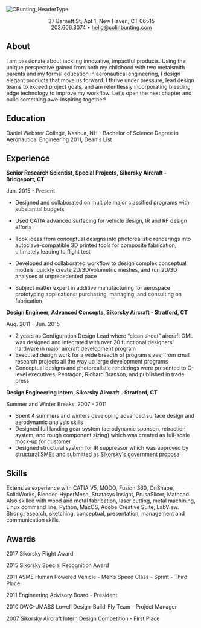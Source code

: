 ![CBunting_HeaderType](C:\Users\slick\Downloads\CBunting_HeaderType.png)

<div style="text-align:center">37 Barnett St, Apt 1, New Haven, CT 06515 </div>

<div style="text-align:center">203.606.3074 • <a href="mailto:hello@colinbunting.com">hello@colinbunting.com</a></div>

## About

I am passionate about tackling innovative, impactful products. Using the unique perspective gained from both my childhood with two metalsmith parents and my formal education in aeronautical engineering, I design elegant products that move us forward. I thrive under pressure, lead design teams to exceed project goals, and am relentlessly incorporating bleeding edge technology to improve my workflow. Let's open the next chapter and build something awe-inspiring together!

## Education

Daniel Webster College, Nashua, NH - Bachelor of Science Degree in Aeronautical Engineering 2011, Dean's List

## Experience

**Senior Research Scientist, Special Projects, Sikorsky Aircraft - Bridgeport, CT**

Jun. 2015 - Present

- Designed and collaborated on multiple major classified programs with substantial budgets
  
- Used CATIA advanced surfacing for vehicle design, IR and RF design efforts
  
- Took ideas from conceptual designs into photorealistic renderings into autoclave-compatible 3D printed tools for composite fabrication, ultimately leading to flight test
  
- Developed and collaborated workflow to design complex conceptual models, quickly create 2D/3D/volumetric meshes, and run 2D/3D analyses at unprecedented pace
  
- Subject matter expert in additive manufacturing for aerospace prototyping applications: purchasing, managing, and consulting on fabrication
  

**Design Engineer, Advanced Concepts, Sikorsky Aircraft - Stratford, CT**

Aug. 2011 - Jun. 2015

- 2 years as Configuration Design Lead where “clean sheet” aircraft OML was designed and integrated with over 20 functional designers’ hardware in major aircraft development program
- Executed design work for a wide breadth of program sizes; from small research projects all the way up large development programs
- Conceptual designs and photorealistic renderings were presented to C-level executives, Pentagon, Richard Branson, and published in trade press

**Design Engineering Intern, Sikorsky Aircraft - Stratford, CT**

Summer and Winter Breaks: 2007 - 2011

- Spent 4 summers and winters developing advanced surface design and aerodynamic analysis skills
- Designed full landing gear system (aerodynamic sponson, retraction system, and rough component sizing) which was created as full-scale mock-up for customer
- Designed structural system for IR suppressor which was approved by structural SMEs and submitted as Sikorsky's government proposal

## Skills

Extensive experience with CATIA V5, MODO, Fusion 360, OnShape, SolidWorks, Blender, HyperMesh, Stratasys Insight, PrusaSlicer, Mathcad. Also skilled with wood and metal fabrication, laser cutting, metal machining, Linux command line, Python, MacOS, Adobe Creative Suite, LabView. Strong research, sketching, conceptual, presentation, management and communication skills.

## Awards

2017 Sikorsky Flight Award

2015 Sikorsky Special Recognition Award

2011 ASME Human Powered Vehicle - Men’s Speed Class - Sprint - Third Place

2011 Engineering Advisory Board - President

2010 DWC-UMASS Lowell Design-Build-Fly Team - Project Manager

2007 Sikorsky Aircraft Intern Design Competition - First Place